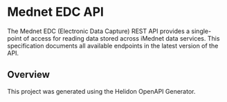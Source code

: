 # Mednet EDC API

The Mednet EDC (Electronic Data Capture) REST API provides a single-point of access for reading data stored across iMednet data services.
This specification documents all available endpoints in the latest version of the API.



## Overview
This project was generated using the Helidon OpenAPI Generator.
